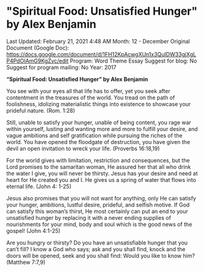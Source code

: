 # "Spiritual Food: Unsatisfied Hunger" by Alex Benjamin

Last Updated: February 21, 2021 4:48 AM
Month: 12 - December
Original Document (Google Doc): https://docs.google.com/document/d/1FH12KpAcwgXUn1x3QuIDW33gjXgLP4PdOIAmG9KgZvc/edit
Program: Word Theme Essay
Suggest for blog: No
Suggest for program mailing: No
Year: 2017

**“Spiritual Food: Unsatisfied Hunger” by Alex Benjamin**

You see with your eyes all that life has to offer, yet you seek after contentment in the treasures of the world. You tread on the path of foolishness, idolizing materialistic things into existence to showcase your prideful nature. (Rom. 1:28)

Still, unable to satisfy your hunger, unable of being content, you rage war within yourself, lusting and wanting more and more to fulfill your desire, and vague ambitions and self gratification while pursuing the riches of the world. You have opened the floodgate of destruction, you have given the devil an open invitation to wreck your life. (Proverbs 16:18,19)

For the world gives with limitation, restriction and consequences, but the Lord promises to the samaritan woman, He assured her that all who drink the water I give, you will never be thirsty. Jesus has your desire and need at heart for He created you and I. He gives us a spring of water that flows into eternal life. (John 4: 1-25)

Jesus also promises that you will not want for anything, only He can satisfy your hunger, ambitions, lustful desire, prideful, and selfish motive. If God can satisfy this woman’s thirst, He most certainly can put an end to your unsatisfied hunger by replacing it with a never ending supplies of nourishments for your mind, body and soul which is the good news of the gospel! (John 4:1-25)

Are you hungry or thirsty? Do you have an unsatisfiable hunger that you can’t fill? I know a God who says; ask and you shall find, knock and the doors will be opened, seek and you shall find: Would you like to know him? (Matthew 7:7,9)
